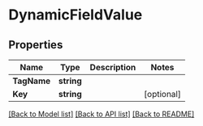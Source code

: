 # DynamicFieldValue

## Properties

Name | Type | Description | Notes
------------ | ------------- | ------------- | -------------
**TagName** | **string** |  | 
**Key** | **string** |  | [optional] 

[[Back to Model list]](../README.md#documentation-for-models) [[Back to API list]](../README.md#documentation-for-api-endpoints) [[Back to README]](../README.md)


